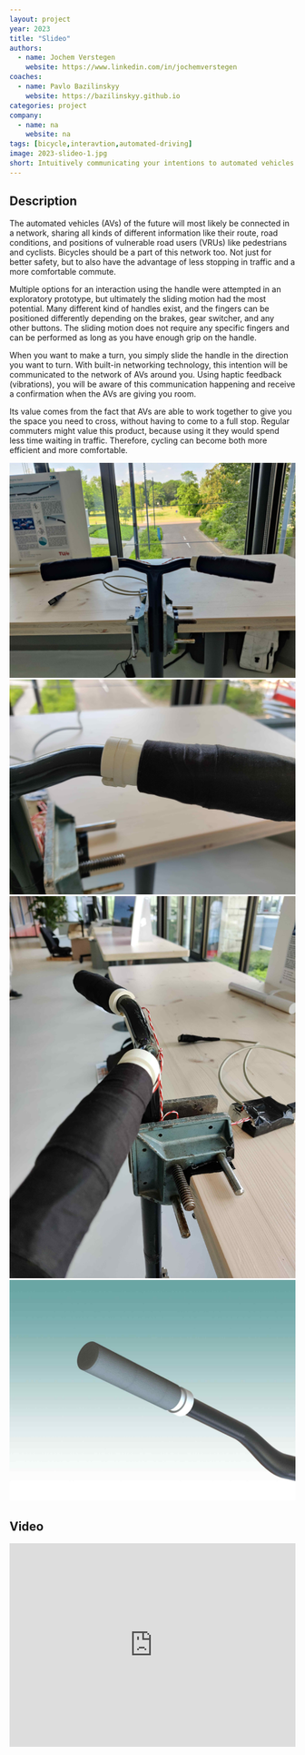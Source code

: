 ```yaml
---
layout: project
year: 2023
title: "Slideo"
authors:
  - name: Jochem Verstegen
    website: https://www.linkedin.com/in/jochemverstegen
coaches:
  - name: Pavlo Bazilinskyy
    website: https://bazilinskyy.github.io
categories: project
company:
  - name: na
    website: na
tags: [bicycle,interavtion,automated-driving]
image: 2023-slideo-1.jpg
short: Intuitively communicating your intentions to automated vehicles. 
---
```


## Description
The automated vehicles (AVs) of the future will most likely be connected in a network, sharing all kinds of different information like their route, road conditions, and positions of vulnerable road users (VRUs) like pedestrians and cyclists. Bicycles should be a part of this network too. Not just for better safety, but to also have the advantage of less stopping in traffic and a more comfortable commute. 

Multiple options for an interaction using the handle were attempted in an exploratory prototype, but ultimately the sliding motion had the most potential. Many different kind of handles exist, and the fingers can be positioned differently depending on the brakes, gear switcher, and any other buttons. The sliding motion does not require any specific fingers and can be performed as long as you have enough grip on the handle.

When you want to make a turn, you simply slide the handle in the direction you want to turn. With built-in networking technology, this intention will be communicated to the network of AVs around you. Using haptic feedback (vibrations), you will be aware of this communication happening and receive a confirmation when the AVs are giving you room.

Its value comes from the fact that AVs are able to work together to give you the space you need to cross, without having to come to a full stop. Regular commuters might value this product, because using it they would spend less time waiting in traffic. Therefore, cycling can become both more efficient and more comfortable.

<div class="project-image">
  <img src="/assets/img/2023-slideo-2.jpg">
</div>
<div class="project-image">
  <img src="/assets/img/2023-slideo-3.jpg">
</div>
<div class="project-image">
  <img src="/assets/img/2023-slideo-4.jpg">
</div><div class="project-image">
  <img src="/assets/img/2023-slideo-5.jpg">
</div>

## Video
<iframe style="display:inline-block; border:0px solid #FFF; width: 100%; height: 358px" src="https://www.youtube.com/embed/Gboj9QBrfhE?playlist=Gboj9QBrfhE&loop=1&autoplay=1&mute=1" frameborder="0" allowfullscreen></iframe>